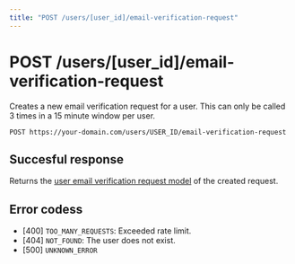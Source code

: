 ```yaml
---
title: "POST /users/[user_id]/email-verification-request"
---
```


# POST /users/[user_id]/email-verification-request

Creates a new email verification request for a user. This can only be called 3 times in a 15 minute window per user.

```
POST https://your-domain.com/users/USER_ID/email-verification-request
```

## Succesful response

Returns the [user email verification request model](/api-reference/rest/models/user-email-verification-request) of the created request.

## Error codess

- [400] `TOO_MANY_REQUESTS`: Exceeded rate limit.
- [404] `NOT_FOUND`: The user does not exist.
- [500] `UNKNOWN_ERROR`
